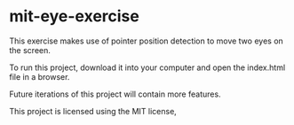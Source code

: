 # mit-eye-exercise

This exercise makes use of pointer position detection to move two eyes on the screen.

To run this project, download it into your computer and open the index.html file in a browser.

Future iterations of this project will contain more features.

This project is licensed using the MIT license,